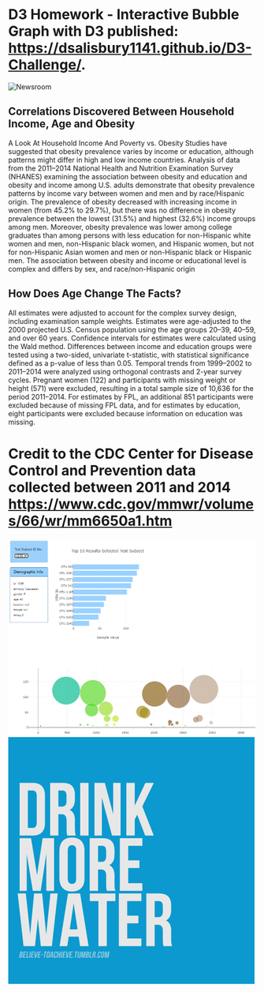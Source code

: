 # D3 Homework - Interactive Bubble Graph with D3 published: https://dsalisbury1141.github.io/D3-Challenge/.

![Newsroom](https://media.giphy.com/media/v2xIous7mnEYg/giphy.gif)

## Correlations Discovered Between Household Income, Age and Obesity

A Look At Household Income And Poverty vs. Obesity
Studies have suggested that obesity prevalence varies by income or education, although patterns might differ in high and low income countries. Analysis of data from the 2011–2014 National Health and Nutrition Examination Survey (NHANES) examining the association between obesity and education and obesity and income among U.S. adults demonstrate that obesity prevalence patterns by income vary between women and men and by race/Hispanic origin. The prevalence of obesity decreased with increasing income in women (from 45.2% to 29.7%), but there was no difference in obesity prevalence between the lowest (31.5%) and highest (32.6%) income groups among men. Moreover, obesity prevalence was lower among college graduates than among persons with less education for non-Hispanic white women and men, non-Hispanic black women, and Hispanic women, but not for non-Hispanic Asian women and men or non-Hispanic black or Hispanic men. The association between obesity and income or educational level is complex and differs by sex, and race/non-Hispanic origin

## How Does Age Change The Facts?
All estimates were adjusted to account for the complex survey design, including examination sample weights. Estimates were age-adjusted to the 2000 projected U.S. Census population using the age groups 20–39, 40–59, and over 60 years. Confidence intervals for estimates were calculated using the Wald method. Differences between income and education groups were tested using a two-sided, univariate t-statistic, with statistical significance defined as a p-value of less than 0.05. Temporal trends from 1999–2002 to 2011–2014 were analyzed using orthogonal contrasts and 2-year survey cycles. Pregnant women (122) and participants with missing weight or height (571) were excluded, resulting in a total sample size of 10,636 for the period 2011–2014. For estimates by FPL, an additional 851 participants were excluded because of missing FPL data, and for estimates by education, eight participants were excluded because information on education was missing.

# Credit to the CDC Center for Disease Control and Prevention data collected between 2011 and 2014 https://www.cdc.gov/mmwr/volumes/66/wr/mm6650a1.htm

<img img align="center" src="https://github.com/dsalisbury1141/Belly-Button-Biodiversity/blob/master/Images/dashboard2.PNG" width="600">
<img img align="center" src="https://github.com/dsalisbury1141/D3-Challenge/blob/master/Images/healthy-lifestyle.gif"
